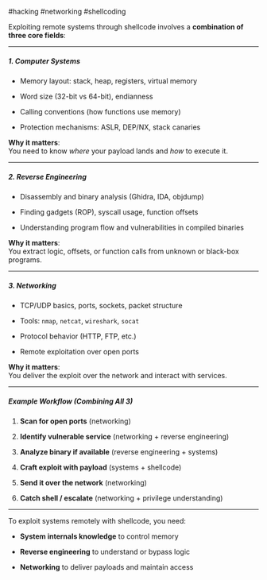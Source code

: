 #hacking #networking #shellcoding 


Exploiting remote systems through shellcode involves a **combination of three core fields**:

---

##### 1. **Computer Systems**

- Memory layout: stack, heap, registers, virtual memory

- Word size (32-bit vs 64-bit), endianness

- Calling conventions (how functions use memory)

- Protection mechanisms: ASLR, DEP/NX, stack canaries

**Why it matters**:  
You need to know _where_ your payload lands and _how_ to execute it.

---

##### 2. **Reverse Engineering**

- Disassembly and binary analysis (Ghidra, IDA, objdump)

- Finding gadgets (ROP), syscall usage, function offsets

- Understanding program flow and vulnerabilities in compiled binaries


**Why it matters**:  
You extract logic, offsets, or function calls from unknown or black-box programs.

---

##### 3. **Networking**

- TCP/UDP basics, ports, sockets, packet structure

- Tools: `nmap`, `netcat`, `wireshark`, `socat`

- Protocol behavior (HTTP, FTP, etc.)

- Remote exploitation over open ports

**Why it matters**:  
You deliver the exploit over the network and interact with services.

---

##### Example Workflow (Combining All 3)

1. **Scan for open ports** (networking)

2. **Identify vulnerable service** (networking + reverse engineering)

3. **Analyze binary if available** (reverse engineering + systems)

4. **Craft exploit with payload** (systems + shellcode)

5. **Send it over the network** (networking)

6. **Catch shell / escalate** (networking + privilege understanding)


---

To exploit systems remotely with shellcode, you need:

- **System internals knowledge** to control memory

- **Reverse engineering** to understand or bypass logic

- **Networking** to deliver payloads and maintain access
